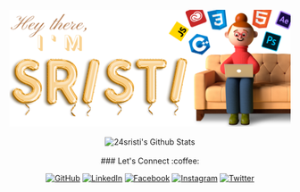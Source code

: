![alt text](./img.png)
<!--
**24sristi/24sristi** is a ✨ _special_ ✨ repository because its `README.md` (this file) appears on your GitHub profile.

Here are some ideas to get you started:

- 🔭 I’m currently working on ...
- 🌱 I’m currently learning ...
- 👯 I’m looking to collaborate on ...
- 🤔 I’m looking for help with ...
- 💬 Ask me about ...
- 📫 How to reach me: ...
- 😄 Pronouns: ...
- ⚡ Fun fact: ...
-->
<div align="center">

<img align="center" src="https://github-readme-stats.vercel.app/api?username=24sristi&include_all_commits=true&count_private=true&show_icons=true&line_height=20&title_color=7A7ADB&icon_color=2234AE&text_color=D3D3D3&bg_color=0,000000,130F40" alt="24sristi's Github Stats">

</br>
</br>
### Let's Connect :coffee:
<p align="center">
	<a href="https://github.com/24sristi"><img src="https://img.icons8.com/bubbles/50/000000/github.png" alt="GitHub"/></a>
	<a href="https://www.linkedin.com/in/24sristi/"><img src="https://img.icons8.com/bubbles/50/000000/linkedin.png" alt="LinkedIn"/></a>
	<a href="https://www.facebook.com/24sristi/"><img src="https://img.icons8.com/bubbles/50/000000/facebook-new.png" alt="Facebook"/></a>
	<a href="https://www.instagram.com/_sristii/"><img src="https://img.icons8.com/bubbles/50/000000/instagram.png" alt="Instagram"/></a>
	<a href="https://twitter.com/SristiS19141445"><img src="https://img.icons8.com/bubbles/50/000000/twitter.png" alt="Twitter"/></a>
</p>
</div>
